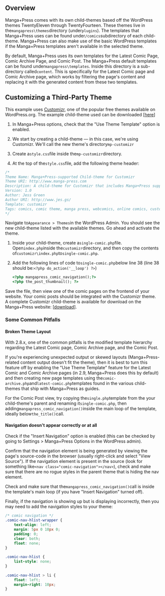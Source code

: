 ## Overview

Manga+Press comes with its own child-themes based off the WordPress themes TwentyEleven through TwentyFourteen. These themes live in the`mangapress\themes`directory \(under`plugins`\). The templates that Manga+Press uses can be found under`/comics`subdirectory of each child-theme. Manga+Press can also make use of the basic WordPress templates if the Manga+Press templates aren't available in the selected theme.

By default, Manga+Press uses its own templates for the Latest Comic Page, Comic Archive Page, and Comic Post. The Manga+Press default templates can be found under`mangapress\templates`. Inside this directory is a sub-directory called`content`. This is specifically for the Latest Comic page and Comic Archive page, which works by filtering the page's content and replacing it with the generated content from these two templates.

## Customizing a Third-Party Theme

This example uses [Customizr](http://themesandco.com/customizr), one of the popular free themes available on WordPress.org. The example child-theme used can be downloaded \[[here](http://www.manga-press.com/uploads/2014/11/mp-customizr.tar.gz)\]

1. In Manga+Press options, check that the "Use Theme Template" option is enabled.

2. We start by creating a child-theme — in this case, we're using Customizr. We'll call the new theme's directory`mp-customizr`

3. Create a`style.css`file inside the`mp-customizr`directory.

4. At the top of the`style.css`file, add the following theme header:

```css
/*
Theme Name: Manga+Press-supported Child-theme for Customizr
Theme URI: http://www.manga-press.com
Description: A child-theme for Customizr that includes Manga+Press support
Version: 1.0
Author: Jess Green
Author URI: http://www.jes.gs/
Template: customizr
Tags: comics, comic theme, manga press, webcomics, online comics, customizr
*/
```

Navigate to`Appearance > Themes`in the WordPress Admin. You should see the new child-theme listed with the available themes. Go ahead and activate the theme.

1. Inside your child-theme, create a`single-comic.php`file. Open`index.php`inside the`customizr`directory, and then copy the contents of`customizr\index.php`to`single-comic.php`.

2. Add the following lines of code to`single-comic.php`below line 38 \(line 38 should be:`<?php do_action('__loop') ?>`\)

   ```php
   <?php mangapress_comic_navigation();?>
   <?php the_post_thumbnail(); ?>
   ```

Save the file, then view one of the comic pages on the frontend of your website. Your comic posts should be integrated with the Customizr theme. A complete Customizr child-theme is available for download on the Manga+Press website: \[[download](http://www.manga-press.com/uploads/2014/11/mp-customizr.tar.gz)\].

### Some Common Pitfalls

#### Broken Theme Layout

With 2.8.x, one of the common pitfalls is the modified template hierarchy regarding the Latest Comic page, Comic Archive page, and the Comic Post.

If you're experiencing unexpected output or skewed layouts \(Manga+Press-related content output doesn't fit the theme\), then it is best to turn this feature off by enabling the "Use Theme Template" feature for the Latest Comic and Comic Archive pages \(in 2.9, Manga+Press does this by default\) and then creating new page templates using the`comic-archive.php`and`latest-comic.php`templates found in the various child-themes that ship with Manga+Press as guides.

For the Comic Post view, try copying the`single.php`template from the your child-theme's parent and renaming it`single-comic.php`, then adding`mangapress_comic_navigation()`inside the main loop of the template, ideally below`the_title()`call.

#### Navigation doesn't appear correctly or at all

Check if the "Insert Navigation" option is enabled \(this can be checked by going to Settings &gt; Manga+Press Options in the WordPress admin\).

Confirm that the navigation element is being generated by viewing the page's source-code in the browser \(usually right-click and select "View Source"\). If the navigation element is present in the source \(look for something like`<nav class="comic-navigation"></nav>`\), check and make sure that there are no rogue styles in the parent theme that is hiding the nav element.

Check and make sure that the`mangapress_comic_navigation()`call is inside the template's main loop \(if you have "Insert Navigation" turned off\).

Finally, if the navigation is showing up but is displaying incorrectly, then you may need to add the navigation styles to your theme:

```css
/* comic navigation */
.comic-nav-hlist-wrapper {
    text-align: left;
    margin: 5px 0 10px 0;
    padding: 0;
    clear: both;
    float: none;
}
 
.comic-nav-hlist {
    list-style: none;
}
 
.comic-nav-hlist > li {
    float: left;
    margin-right: 10px;
}
```



